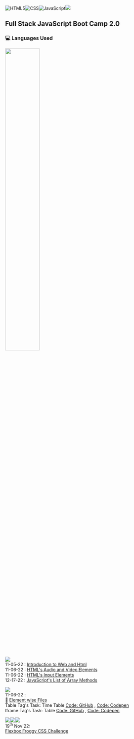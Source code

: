 <!-- ![GitHub last commit](https://img.shields.io/github/last-commit/radhimaa/FullStack-JavaScript-BC-2?style=social) -->
![HTML5](https://img.shields.io/badge/html5-%23E34F26.svg?style=for-the-badge&logo=html5&logoColor=white)![CSS](https://img.shields.io/badge/css-%2300599C.svg?style=for-the-badge&logo=CSS3&logoColor=white)![JavaScript](https://img.shields.io/badge/javascript-%23323330.svg?style=for-the-badge&logo=javascript&logoColor=%23F7DF1E)![](https://img.shields.io/github/last-commit/radhimaa/FullStack-JavaScript-BC-2?style=for-the-badge&color=greenyellow)
<!-- ![Python](https://img.shields.io/badge/python-3670A0?style=for-the-badge&logo=python&logoColor=ffdd54) -->


## Full Stack JavaScript Boot Camp 2.0

<!-- ## ![](https://img.shields.io/badge/HashNode_Articles-blue?style=plastic&logo=hashnode) -->

### 💻 Languages Used 
<img width="47%" height="50%" src = "https://github-readme-stats.vercel.app/api/top-langs/?username=radhimaa&layout=compact">  

<!-- [![Readme Card](https://github-readme-stats.vercel.app/api/pin/?username=radhimaa&epo=FullStack-JavaScript-BC-2)](https://github.com/radhimaa/FullStack-JavaScript-BC-2) -->


<!-- [![Radhikesh's GitHub stats](https://github-readme-stats.vercel.app/api?username=radhimaa)](https://github.com/radhimaa/github-readme-stats) -->

<!-- ![Radhikesh's GitHub stats](https://github-readme-stats.vercel.app/api?username=radhimaa&show_icons=true) -->
<!-- 
![Anurag's GitHub stats](https://github-readme-stats.vercel.app/api?username=radhimaa&show_icons=true&theme=gruvbox) -->

<!-- [![Readme Card](https://github-readme-stats.vercel.app/api/pin/?username=radhimaa&repo=FullStack-JavaScript-BC-2)](https://github.com/radhimaa/github-readme-stats) -->






![](https://img.shields.io/badge/HashNode_Articles-blue?style=plastic&logo=hashnode)
<br>
11-05-22 : [Introduction to Web and Html](https://fsjsv2assignmentsineuron.hashnode.dev/introduction-to-web-and-html) 
<br>
11-06-22 : [HTML's Audio and Video Elements](https://fsjsv2assignmentsineuron.hashnode.dev/html-audio-and-video-elements) 
<br>
11-06-22 : [HTML's Input Elements](https://fsjsv2assignmentsineuron.hashnode.dev/html-input-elements) 
<br>
12-17-22 : [JavaScript's List of Array Methods](https://fsjsv2assignmentsineuron.hashnode.dev/array-methods-in-javascript) 


![](https://img.shields.io/badge/Tasks-blue?style=plastic&logo=HTML5) 
<br>
11-06-22 :
<br>
:file_folder: [Element wise Files](./Assignments/11-06-22%20Assignment/)
<br>
Table Tag's Task: Time Table [Code: GitHub](./Assignments/11-06-22%20Assignment/table%20tag.html) , [Code: Codepen](https://codepen.io/radhimaa/pen/PoBqgvE)
<br>
Iframe Tag's Task: Table [Code: GitHub](./Assignments/11-06-22%20Assignment/iframe%20tag.html) , [Code: Codepen](https://codepen.io/radhimaa/pen/PoBPrWg)

<!-- 
#|_\_|![](https://img.shields.io/badge/HashNode_Articles-blue?style=plastic&logo=hashnode) | |![](https://img.shields.io/badge/Tasks-blue?style=plastic&logo=HTML5)|
|--|--|--|--|--|
#|Date|Article Title, Path|Date|Code Title, Path|
1<td rowspan=2>5<sup>th</sup> Nov'22 | Link: <td rowspan=6>6<sup>th</sup> Nov'22| :file_folder:
2|  [Introduction to Web and Html](https://fsjsv2assignmentsineuron.hashnode.dev/introduction-to-web-and-html)|    [Element wise Files](./Assignments/11-06-22%20Assignment/)
3<td rowspan=3> 6<sup>th</sup> Nov'22 |Links:|**&lt;table&gt;'s Task:** <BR>Time Table  
4|  [HTML Audio and Video Elements](https://fsjsv2assignmentsineuron.hashnode.dev/html-audio-and-video-elements)|  [GitHub](./Assignments/11-06-22%20Assignment/table%20tag.html),[Codepen](https://codepen.io/radhimaa/pen/PoBqgvE)|
5|   [2. HTML Input Elements](https://fsjsv2assignmentsineuron.hashnode.dev/html-input-elements)|   **&lt;Iframe&gt;'s**  Table Task:
6|||[GitHub](./Assignments/11-06-22%20Assignment/iframe%20tag.html),[Codepen](https://codepen.io/radhimaa/pen/PoBPrWg)|
8|--|--|--|
8|17<sup>th</sup> Dec'22 | [Array Methods in JavaScript](https://fsjsv2assignmentsineuron.hashnode.dev/array-methods-in-javascript)  | -->



<!-- ![](https://img.shields.io/badge/Tasks-blue?style=plastic&logo=HTML5)

|--|--| -->



![](https://img.shields.io/badge/Online_Challenges-blue?style=plastic&logo=HTML5)![](https://img.shields.io/badge/Online_Challenges-blue?style=plastic&logo=CSS3)![](https://img.shields.io/badge/Online_Challenges-blue?style=plastic&logo=JavaScript)  
19<sup>th</sup> Nov'22:  
[Flexbox Froggy CSS Challenge](./Assignments/11-19-22%20Assignment/)

<!-- 

git add . && git commit -m "readme" && git push origin main

![](https://img.shields.io/badge/HashNode_Articles-blue?style=plastic&logo=hashnode) -->
<!-- [Day 1 Assignment](./Assignments/Hashnode/readme.md) -->
<!-- ///![](https://img.shields.io/badge/HashNode-Assignment-blue?style=flat-square&logo=) -->

<!-- ![](https://img.shields.io/badge/HashNode-Assignments-blue?style=flat&logo=hashnode)   -->
<!-- [Day 1 Assignment](./Assignments/Hashnode/readme.md) -->

<!-- ![](https://img.shields.io/badge/HashNode-Assignments-blue?style=flat-square&logo=hashnode&color=tomato)    -->
 <!-- [Day 1 Assignment](./Assignments/Hashnode/readme.md) -->

<!-- ![](https://img.shields.io/badge/HashNode-Assignments-blue?style=for-the-badge&logo=hashnode&color=tomato)   -->
 <!-- [Day 1 Assignment](./Assignments/Hashnode/readme.md) -->

<!-- ![](https://img.shields.io/badge/HashNode-Assignments-blue?style=social&logo=hashnode)   -->
<!-- [Day 1 Assignment](./Assignments/Hashnode/readme.md) -->
<!-- https://github.com/radhimaa/FullStack-JavaScript-BC-2 -->


<!-- # 2nd Readme -->


<!-- 
![](https://img.shields.io/endpoint?url=https://www.google.com&style=plastic) 

[Date - Assignment Title()]

[5th Nov Live Class - Introduction to Web and Html](https://fsjsv2assignmentsineuron.hashnode.dev/introduction-to-web-and-html)

[Introduction to Web and Html](https://fsjsv2assignmentsineuron.hashnode.dev/introduction-to-web-and-html) -->


<!-- For Reference

Normal Text
Headings
# FSJS with Heading 1  
##  FSJS BC 2.0 with Heading 2
###  FSJS BC 2.0  with Heading 3
####  FSJS BC 2.0  with Heading 4

Format Style: _Batch 2.0 in Italics_  
Format Style: **Batch 2.0 in Bold/ Strong**  
Format Style: ~~Batch 2.0 in Strikethrough / Deleted~~

**Link Style:** [Link to Open Google.com](https://www.google.com)  
**Link Style:** [Link to Open CSS Assignment subfolder](./css_assignment/folder)  
**Link Style:** [Site Link with Alt Text](https://www.google.com/ "Google.com")  

![For Adding Image](./Assignments/Assets/html5-icon-trendy-flat-vector.jpg/  "ReSized Image")
![For Adding Image](./Assignments/Assets/youtube-favicon.png/  "ReSized Image")

|SI|Name|Age|Gender|
|-|-|-|-|
|1|`Radhim`|32|Male|

```
print("hello world")
```

> My Name is Radhim [double space for new line]  
I work with HCL  
Em Married  
Not very much

1. radhim
2. radhim
3. radhim

- radhim
- radhim
- radhim

[Badge creation](https://www.sheilds.io)  for making badges

![](https://img.shields.io/badge/LiveClass-Github-blue)
![](https://img.shields.io/badge/LiveClass-MarkDown-yellowgreen)
 -->
